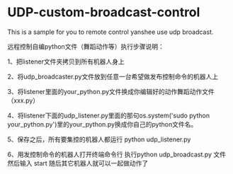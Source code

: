 # UDP-custom-broadcast-control
This is a sample for you to remote control yanshee use udp broadcast.

远程控制自编python文件（舞蹈动作等）执行步骤说明：

1、把listener文件夹拷贝到所有机器人身上

2、将udp_broadcaster.py文件放到任意一台希望做发布控制命令的机器人上

3、将listener里面的your_python.py文件换成你编辑好的动作舞蹈动作文件（xxx.py）

4、将listener下面的udp_listener.py里面的那句os.system('sudo python your_python.py')里的your_python.py换成你自己的python文件名。

5、保存之后，所有要集控的机器人都运行 python udp_listener.py

6、用发控制命令的机器人打开终端命令行
   执行python udp_broadcast.py 文件 
   然后输入 start 
   随后其它机器人就可以一起做动作了
